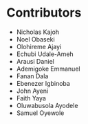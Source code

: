 # Contributors

- Nicholas Kajoh
- Noel Obaseki
- Olohireme Ajayi
- Echubi Udale-Ameh
- Arausi Daniel
- Ademigoke Emmanuel
- Fanan Dala
- Ebenezer Igbinoba
- John Ayeni
- Faith Yaya
- Oluwabusola Ayodele
- Samuel Oyewole
